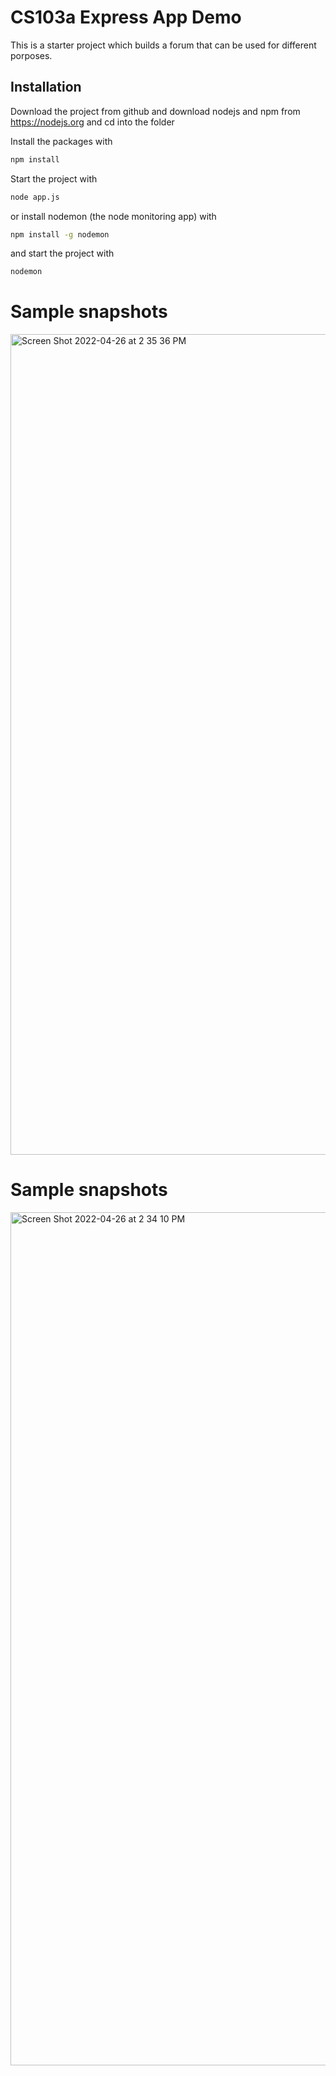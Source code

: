 # CS103a Express App Demo

This is a starter project which builds a forum that can be used for different porposes.

## Installation
Download the project from github and download nodejs and npm from https://nodejs.org
and cd into the folder

Install the packages with
``` bash
npm install
```
Start the project with
``` bash
node app.js
```
or install nodemon (the node monitoring app) with
``` bash
npm install -g nodemon
```
and start the project with
``` bash
nodemon
```
# Sample snapshots 
<img width="1313" alt="Screen Shot 2022-04-26 at 2 35 36 PM" src="https://user-images.githubusercontent.com/66043240/165368984-cf1969c0-d784-40ce-8df5-1ffba6bfd0ff.png">

# Sample snapshots
<img width="1365" alt="Screen Shot 2022-04-26 at 2 34 10 PM" src="https://user-images.githubusercontent.com/66043240/165369072-9c659d47-23cb-4228-bd7d-7f3143846009.png">


